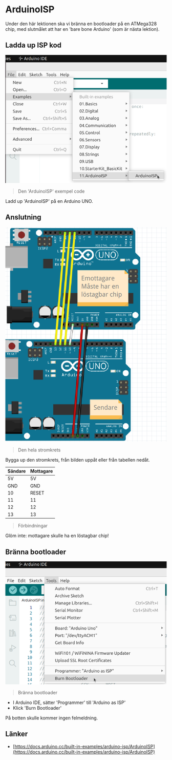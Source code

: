 # ArduinoISP

Under den här lektionen ska vi bränna en bootloader på en ATMega328 chip,
med slutmålet att har en 'bare bone Arduino' (som är nästa lektion).

## Ladda up ISP kod

![Bild](arduino_ide_example.png)

> Den 'ArduinoISP' exempel code

Ladd up 'ArduinoISP' på en Arduino UNO.

## Anslutning

![Bild](ansluting_allt.png)

> Den hela stromkrets

Bygga up den stromkrets, från bilden uppåt
eller från tabellen nedåt.

Sändare|Mottagare
-------|----------
5V     |5V
GND    |GND
10     |RESET
11     |11
12     |12
13     |13

> Förbindningar

Glöm inte: mottagare skulle ha en löstagbar chip!

## Bränna bootloader

![Bild](arduino_ide_burn_bootloader.png)

> Bränna bootloader

* I Arduino IDE, sätter 'Programmer' till 'Arduino as ISP'
* Klick 'Burn Bootloader'

På botten skulle kommer ingen felmeldning.

## Länker

* [https://docs.arduino.cc/built-in-examples/arduino-isp/ArduinoISP](https://docs.arduino.cc/built-in-examples/arduino-isp/ArduinoISP)
